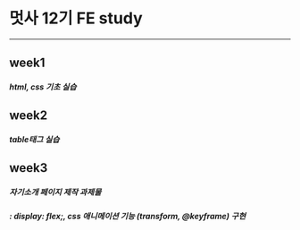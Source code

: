 # 멋사 12기 FE study
---
## week1
##### html, css 기초 실습



## week2
##### table태그 실습



## week3
##### 자기소개 페이지 제작 과제물
##### : display: flex;, css 애니메이션 기능 (transform, @keyframe) 구현

